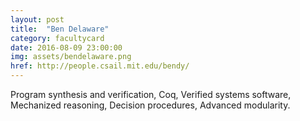 ```yaml
---
layout: post
title:  "Ben Delaware"
category: facultycard
date: 2016-08-09 23:00:00
img: assets/bendelaware.png
href: http://people.csail.mit.edu/bendy/
---
```


Program synthesis and verification,
Coq,
Verified systems software,
Mechanized reasoning,
Decision procedures,
Advanced modularity.
